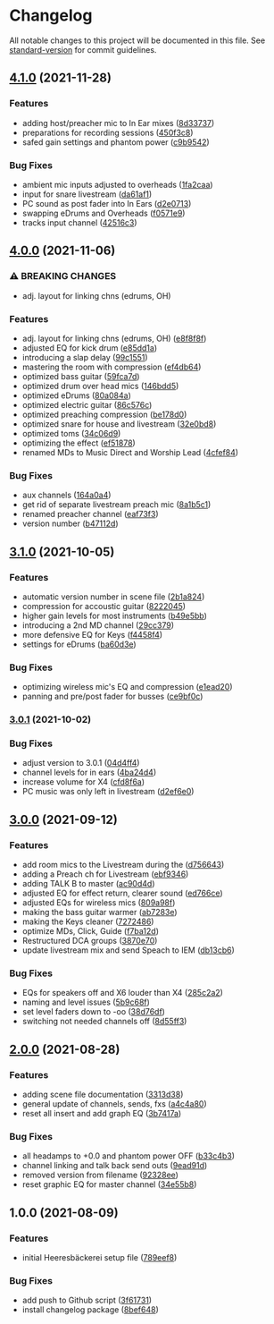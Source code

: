 # Changelog

All notable changes to this project will be documented in this file. See [standard-version](https://github.com/conventional-changelog/standard-version) for commit guidelines.

## [4.1.0](https://github.com/mosaikberlinsound/m32-scenes-and-presets/compare/v4.0.0...v4.1.0) (2021-11-28)


### Features

* adding host/preacher mic to In Ear mixes ([8d33737](https://github.com/mosaikberlinsound/m32-scenes-and-presets/commit/8d33737abb67dd82ff1d2d200fc02b4436f1fdc5))
* preparations for recording sessions ([450f3c8](https://github.com/mosaikberlinsound/m32-scenes-and-presets/commit/450f3c858c518c267853510bec9d5c6ea5490949))
* safed gain settings and phantom power ([c9b9542](https://github.com/mosaikberlinsound/m32-scenes-and-presets/commit/c9b9542a24865a72f64599aa1e8b6e4f079bd756))


### Bug Fixes

* ambient mic inputs adjusted to overheads ([1fa2caa](https://github.com/mosaikberlinsound/m32-scenes-and-presets/commit/1fa2caa93377299535e4d315db3f3b72b3cd2a7e))
* input for snare livestream ([da61af1](https://github.com/mosaikberlinsound/m32-scenes-and-presets/commit/da61af1dedf32c98a73fb04a96b4c7dbe43c099f))
* PC sound as post fader into In Ears ([d2e0713](https://github.com/mosaikberlinsound/m32-scenes-and-presets/commit/d2e07130f56bd9b3c550833a16258965666e7b94))
* swapping eDrums and Overheads ([f0571e9](https://github.com/mosaikberlinsound/m32-scenes-and-presets/commit/f0571e924b42319138bbf79644da491183de0fd4))
* tracks input channel ([42516c3](https://github.com/mosaikberlinsound/m32-scenes-and-presets/commit/42516c342e4f51edd1dd2811f71333260c936369))

## [4.0.0](https://github.com/mosaikberlinsound/m32-scenes-and-presets/compare/v3.1.0...v4.0.0) (2021-11-06)


### ⚠ BREAKING CHANGES

* adj. layout for linking chns (edrums, OH)

### Features

* adj. layout for linking chns (edrums, OH) ([e8f8f8f](https://github.com/mosaikberlinsound/m32-scenes-and-presets/commit/e8f8f8f2f17ac2e791e08e8087aa91f4287117d3))
* adjusted EQ for kick drum ([e85dd1a](https://github.com/mosaikberlinsound/m32-scenes-and-presets/commit/e85dd1a849a82187b6216659db2bbd61d91a7a83))
* introducing a slap delay ([99c1551](https://github.com/mosaikberlinsound/m32-scenes-and-presets/commit/99c1551f2c7a77e3648d9753bc07cf395121cd95))
* mastering the room with compression ([ef4db64](https://github.com/mosaikberlinsound/m32-scenes-and-presets/commit/ef4db643eda13ef088c3b9bbf762ea5be565842f))
* optimized bass guitar ([59fca7d](https://github.com/mosaikberlinsound/m32-scenes-and-presets/commit/59fca7d76f653942f9238b2a7e030f26784a6991))
* optimized drum over head mics ([146bdd5](https://github.com/mosaikberlinsound/m32-scenes-and-presets/commit/146bdd537cd3963e7f451f1ae4463a1dece8c4b3))
* optimized eDrums ([80a084a](https://github.com/mosaikberlinsound/m32-scenes-and-presets/commit/80a084a39a2c8d88b4a56bc86d064774b1a42320))
* optimized electric guitar ([86c576c](https://github.com/mosaikberlinsound/m32-scenes-and-presets/commit/86c576c9c252dda3a27fe7b092b4b41c0bcf4903))
* optimized preaching compression ([be178d0](https://github.com/mosaikberlinsound/m32-scenes-and-presets/commit/be178d0bd7a53e4035334e10d003a6061bf64bba))
* optimized snare for house and livestream ([32e0bd8](https://github.com/mosaikberlinsound/m32-scenes-and-presets/commit/32e0bd8baa1feab5797b120b3d8f21ea55b8ccda))
* optimized toms ([34c06d9](https://github.com/mosaikberlinsound/m32-scenes-and-presets/commit/34c06d961c2b8ea0dbc0b3dca4eef71d7c014538))
* optimizing the effect ([ef51878](https://github.com/mosaikberlinsound/m32-scenes-and-presets/commit/ef518780cd3f39563aae9971edb02ad06eeb29c0))
* renamed MDs to Music Direct and Worship Lead ([4cfef84](https://github.com/mosaikberlinsound/m32-scenes-and-presets/commit/4cfef84456cec58b353587fbc48951e99431a2d9))


### Bug Fixes

* aux channels ([164a0a4](https://github.com/mosaikberlinsound/m32-scenes-and-presets/commit/164a0a4666f13771d48e5013f446aeffeb3dcb2b))
* get rid of separate livestream preach mic ([8a1b5c1](https://github.com/mosaikberlinsound/m32-scenes-and-presets/commit/8a1b5c1e7ddb25b20f55e1c6579cf284508e2432))
* renamed preacher channel ([eaf73f3](https://github.com/mosaikberlinsound/m32-scenes-and-presets/commit/eaf73f3828864ea98a7ba90e49dffa760b3df6dd))
* version number ([b47112d](https://github.com/mosaikberlinsound/m32-scenes-and-presets/commit/b47112d54203cc9d0fb766e26a8af646cec29a0b))

## [3.1.0](https://github.com/mosaikberlinsound/m32-scenes-and-presets/compare/v3.0.1...v3.1.0) (2021-10-05)


### Features

* automatic version number in scene file ([2b1a824](https://github.com/mosaikberlinsound/m32-scenes-and-presets/commit/2b1a824fb72e762b956e7825fe638d7e1e1ae132))
* compression for accoustic guitar ([8222045](https://github.com/mosaikberlinsound/m32-scenes-and-presets/commit/822204558aa8f09d0ad1abd661e9989105c52971))
* higher gain levels for most instruments ([b49e5bb](https://github.com/mosaikberlinsound/m32-scenes-and-presets/commit/b49e5bb37daf647de9185edcae2e6f585ba34675))
* introducing a 2nd MD channel ([29cc379](https://github.com/mosaikberlinsound/m32-scenes-and-presets/commit/29cc379b67709086da49c7909861dd1306b51169))
* more defensive EQ for Keys ([f4458f4](https://github.com/mosaikberlinsound/m32-scenes-and-presets/commit/f4458f433b728418873df2dfb11892e39efbe7fe))
* settings for eDrums ([ba60d3e](https://github.com/mosaikberlinsound/m32-scenes-and-presets/commit/ba60d3e6a0ade6934f18eda6844026b44c5ac575))


### Bug Fixes

* optimizing wireless mic's EQ and compression ([e1ead20](https://github.com/mosaikberlinsound/m32-scenes-and-presets/commit/e1ead20e6e07a719241274b7ffec8987bbbe302b))
* panning and pre/post fader for busses ([ce9bf0c](https://github.com/mosaikberlinsound/m32-scenes-and-presets/commit/ce9bf0cd2a8493bde67687f5215dc7cc1d22f58b))

### [3.0.1](https://github.com/mosaikberlinsound/m32-scenes-and-presets/compare/v3.0.0...v3.0.1) (2021-10-02)


### Bug Fixes

* adjust version to 3.0.1 ([04d4ff4](https://github.com/mosaikberlinsound/m32-scenes-and-presets/commit/04d4ff4ede07c7d4e149eaaf3c3356503c5d0d4f))
* channel levels for in ears ([4ba24d4](https://github.com/mosaikberlinsound/m32-scenes-and-presets/commit/4ba24d49f9fb6bfaf88e05badb80ca335027740c))
* increase volume for X4 ([cfd8f6a](https://github.com/mosaikberlinsound/m32-scenes-and-presets/commit/cfd8f6ae544efb32daa3c54f19d3937e9c06b97e))
* PC music was only left in livestream ([d2ef6e0](https://github.com/mosaikberlinsound/m32-scenes-and-presets/commit/d2ef6e0921c73263c8f4f18c795018b68f2e979b))

## [3.0.0](https://github.com/mosaikberlinsound/m32-scenes-and-presets/compare/v2.0.0...v3.0.0) (2021-09-12)


### Features

* add room mics to the Livestream during the ([d756643](https://github.com/mosaikberlinsound/m32-scenes-and-presets/commit/d756643a9da447d34df113e7926893aa5a831624))
* adding a Preach ch for Livestream ([ebf9346](https://github.com/mosaikberlinsound/m32-scenes-and-presets/commit/ebf9346a0839b684609b4daeaa6a9082bae23226))
* adding TALK B to master ([ac90d4d](https://github.com/mosaikberlinsound/m32-scenes-and-presets/commit/ac90d4da928602c28c3a1d0f09f048cd2880fc12))
* adjusted EQ for effect return, clearer sound ([ed766ce](https://github.com/mosaikberlinsound/m32-scenes-and-presets/commit/ed766ce517e186f1f44e278eb8c0749102d95b7d))
* adjusted EQs for wireless mics ([809a98f](https://github.com/mosaikberlinsound/m32-scenes-and-presets/commit/809a98fc4ebd0e2f08e0a0905983ec416abd54f9))
* making the bass guitar warmer ([ab7283e](https://github.com/mosaikberlinsound/m32-scenes-and-presets/commit/ab7283edddfb2e5606d547c9ec2e4263d616fa74))
* making the Keys cleaner ([7272486](https://github.com/mosaikberlinsound/m32-scenes-and-presets/commit/7272486dd2d9b436417910cf21d8a1d43cc2ac51))
* optimize MDs, Click, Guide ([f7ba12d](https://github.com/mosaikberlinsound/m32-scenes-and-presets/commit/f7ba12d6f648948e346566e87d3eefe72173a11e))
* Restructured DCA groups ([3870e70](https://github.com/mosaikberlinsound/m32-scenes-and-presets/commit/3870e700e7afc8106dc9d56c15f6b1b95de11a0f))
* update livestream mix and send Speach to IEM ([db13cb6](https://github.com/mosaikberlinsound/m32-scenes-and-presets/commit/db13cb680646cb2792d626c85cff61dbd1879fd5))


### Bug Fixes

* EQs for speakers off and X6 louder than X4 ([285c2a2](https://github.com/mosaikberlinsound/m32-scenes-and-presets/commit/285c2a2aafbce1e72e9e127d7e310e6918f05dc7))
* naming and level issues ([5b9c68f](https://github.com/mosaikberlinsound/m32-scenes-and-presets/commit/5b9c68f227dbb7f581fc443b09739333104d8e0a))
* set level faders down to -oo ([38d76df](https://github.com/mosaikberlinsound/m32-scenes-and-presets/commit/38d76dfaaf867c7e141ad6b809af30f54ed5c9ca))
* switching not needed channels off ([8d55ff3](https://github.com/mosaikberlinsound/m32-scenes-and-presets/commit/8d55ff3b1297babfa8cb134bf3acffebdc270eab))

## [2.0.0](https://github.com/mosaikberlinsound/m32-scenes-and-presets/compare/v1.0.0...v2.0.0) (2021-08-28)


### Features

* adding scene file documentation ([3313d38](https://github.com/mosaikberlinsound/m32-scenes-and-presets/commit/3313d38834b2a2adfdba0d520d4cdbefa46519e5))
* general update of channels, sends, fxs ([a4c4a80](https://github.com/mosaikberlinsound/m32-scenes-and-presets/commit/a4c4a80441b35d5f84c70ba53c972a0570446d9b))
* reset all insert and add graph EQ ([3b7417a](https://github.com/mosaikberlinsound/m32-scenes-and-presets/commit/3b7417a6c7933c471e54b7aaaba59c2554a52cf9))


### Bug Fixes

* all headamps to +0.0 and phantom power OFF ([b33c4b3](https://github.com/mosaikberlinsound/m32-scenes-and-presets/commit/b33c4b3c23e28d2157a61ba532fae644151fdf3a))
* channel linking and talk back send outs ([9ead91d](https://github.com/mosaikberlinsound/m32-scenes-and-presets/commit/9ead91db8f514078a885964966c860d42b884fb8))
* removed version from filename ([92328ee](https://github.com/mosaikberlinsound/m32-scenes-and-presets/commit/92328ee96f031c3e3951958cfb745f4ddee777a5))
* reset graphic EQ for master channel ([34e55b8](https://github.com/mosaikberlinsound/m32-scenes-and-presets/commit/34e55b805b1758483ac22cc9a7959bba92dc4af3))

## 1.0.0 (2021-08-09)


### Features

* initial Heeresbäckerei setup file ([789eef8](https://github.com/mosaikberlinsound/m32-scenes-and-presets/commit/789eef86b9b35734b841d228e624d7f42cba0b30))


### Bug Fixes

* add push to Github script ([3f61731](https://github.com/mosaikberlinsound/m32-scenes-and-presets/commit/3f61731f3f03012f92226ce7849cc8ae1d178eea))
* install changelog package ([8bef648](https://github.com/mosaikberlinsound/m32-scenes-and-presets/commit/8bef648bb631ae9c15051c9e119be8d9451aa829))
